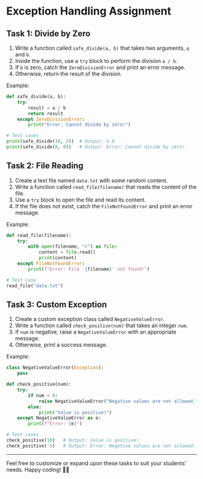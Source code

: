 
# Exception Handling Assignment

## Task 1: Divide by Zero

1. Write a function called `safe_divide(a, b)` that takes two arguments, `a` and `b`.
2. Inside the function, use a `try` block to perform the division `a / b`.
3. If `b` is zero, catch the `ZeroDivisionError` and print an error message.
4. Otherwise, return the result of the division.

Example:
```python
def safe_divide(a, b):
    try:
        result = a / b
        return result
    except ZeroDivisionError:
        print("Error: Cannot divide by zero!")

# Test cases
print(safe_divide(10, 2))  # Output: 5.0
print(safe_divide(8, 0))   # Output: Error: Cannot divide by zero!
```

## Task 2: File Reading

1. Create a text file named `data.txt` with some random content.
2. Write a function called `read_file(filename)` that reads the content of the file.
3. Use a `try` block to open the file and read its content.
4. If the file does not exist, catch the `FileNotFoundError` and print an error message.

Example:
```python
def read_file(filename):
    try:
        with open(filename, "r") as file:
            content = file.read()
            print(content)
    except FileNotFoundError:
        print(f"Error: File '{filename}' not found!")

# Test case
read_file("data.txt")
```

## Task 3: Custom Exception

1. Create a custom exception class called `NegativeValueError`.
2. Write a function called `check_positive(num)` that takes an integer `num`.
3. If `num` is negative, raise a `NegativeValueError` with an appropriate message.
4. Otherwise, print a success message.

Example:
```python
class NegativeValueError(Exception):
    pass

def check_positive(num):
    try:
        if num < 0:
            raise NegativeValueError("Negative values are not allowed.")
        else:
            print("Value is positive!")
    except NegativeValueError as e:
        print(f"Error: {e}")

# Test cases
check_positive(10)   # Output: Value is positive!
check_positive(-5)   # Output: Error: Negative values are not allowed.
```

---

Feel free to customize or expand upon these tasks to suit your students' needs. Happy coding! 🚀🐍